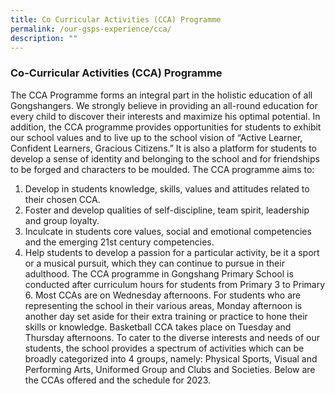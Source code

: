 ```yaml
---
title: Co Curricular Activities (CCA) Programme
permalink: /our-gsps-experience/cca/
description: ""
---
```

### **Co-Curricular Activities (CCA) Programme**
The CCA Programme forms an integral part in the holistic education of all Gongshangers. We strongly believe in providing an all-round education for every child to discover their interests and maximize his optimal potential. In addition, the CCA programme provides opportunities for students to exhibit our school values and to live up to the school vision of “Active Learner, Confident Learners, Gracious Citizens.”  It is also a platform for students to develop a sense of identity and belonging to the school and for friendships to be forged and characters to be moulded. 
The CCA programme aims to:
1. Develop in students knowledge, skills, values and attitudes related to their chosen CCA.
2. Foster and develop qualities of self-discipline, team spirit, leadership and group loyalty.
3. Inculcate in students core values, social and emotional competencies and the emerging 21st century competencies.
4. Help students to develop a passion for a particular activity, be it a sport or a musical pursuit, which they can continue to pursue in their adulthood.
The CCA programme in Gongshang Primary School is conducted after curriculum hours for students from Primary 3 to Primary 6.  Most CCAs are on Wednesday afternoons. For students who are representing the school in their various areas, Monday afternoon is another day set aside for their extra training or practice to hone their skills or knowledge. Basketball CCA takes place on Tuesday and Thursday afternoons.
To cater to the diverse interests and needs of our students, the school provides a spectrum of activities which can be broadly categorized into 4 groups, namely: Physical Sports, Visual and Performing Arts, Uniformed Group and Clubs and Societies.
Below are the CCAs offered and the schedule for 2023.

  


 







  


  


  








